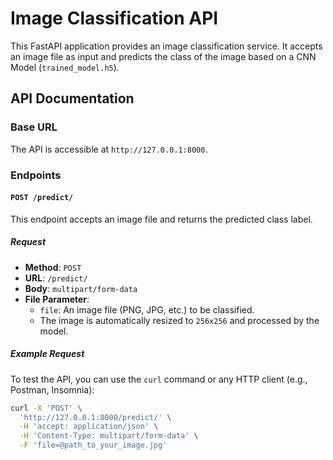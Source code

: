 # Image Classification API

This FastAPI application provides an image classification service. It accepts an image file as input and predicts the class of the image based on a CNN Model (`trained_model.h5`).

## API Documentation

### Base URL
The API is accessible at `http://127.0.0.1:8000`.

### Endpoints

#### `POST /predict/`

This endpoint accepts an image file and returns the predicted class label.

##### Request
- **Method**: `POST`
- **URL**: `/predict/`
- **Body**: `multipart/form-data`
- **File Parameter**: 
    - `file`: An image file (PNG, JPG, etc.) to be classified.
    - The image is automatically resized to `256x256` and processed by the model.
  
##### Example Request

To test the API, you can use the `curl` command or any HTTP client (e.g., Postman, Insomnia):

```bash
curl -X 'POST' \
  'http://127.0.0.1:8000/predict/' \
  -H 'accept: application/json' \
  -H 'Content-Type: multipart/form-data' \
  -F 'file=@path_to_your_image.jpg'
